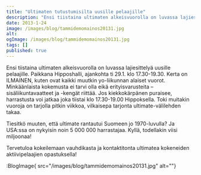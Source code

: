 ```yaml
---
title: "Ultimaten tutustumisilta uusille pelaajille"
description: "Ensi tiistaina ultimaten alkeisvuorolla on luvassa lajiesittelyä uusille pelaajille. Paikkana Hipposhalli, ajankohta ti 29.1. klo 17.30-19.30. Kerta on ILMAINEN, kuten ovat kaikki muutkin yo-liikunnan alaiset vuorot. Minkäänlaista kokemusta ei tarvi olla eikä erityisvarusteita – sisäliikuntavaatteet ja -kengät riittää. Jos kiekkokärpänen puraisee, harrastusta voi jatkaa joka tiistai klo 17.30-19.00 Hippoksella. Toki muitakin vuoroja on tarjolla pitkin"
date: 2013-1-24
image: /images/blog/tammidemomainos20131.jpg
alt:
ogImage: /images/blog/tammidemomainos20131.jpg
tags: []
published: true
---
```

Ensi tiistaina ultimaten alkeisvuorolla on luvassa lajiesittelyä uusille pelaajille. Paikkana Hipposhalli, ajankohta ti 29.1. klo 17.30-19.30. Kerta on ILMAINEN, kuten ovat kaikki muutkin yo-liikunnan alaiset vuorot. Minkäänlaista kokemusta ei tarvi olla eikä erityisvarusteita – sisäliikuntavaatteet ja -kengät riittää. Jos kiekkokärpänen puraisee, harrastusta voi jatkaa joka tiistai klo 17.30-19.00 Hippoksella. Toki muitakin vuoroja on tarjolla pitkin viikkoa, vilkaisepa tarjonta ultimate-välilehden takaa.

Tiesitkö muuten, että ultimate rantautui Suomeen jo 1970-luvulla? Ja USA:ssa on nykyisin
noin 5 000 000 harrastajaa. Kyllä, todellakin viisi miljoonaa!

Tervetuloa kokeilemaan vauhdikasta ja kontaktitonta ultimatea kokeneiden aktiivipelaajien opastuksella!

:BlogImage{ src="/images/blog/tammidemomainos20131.jpg" alt=""}
